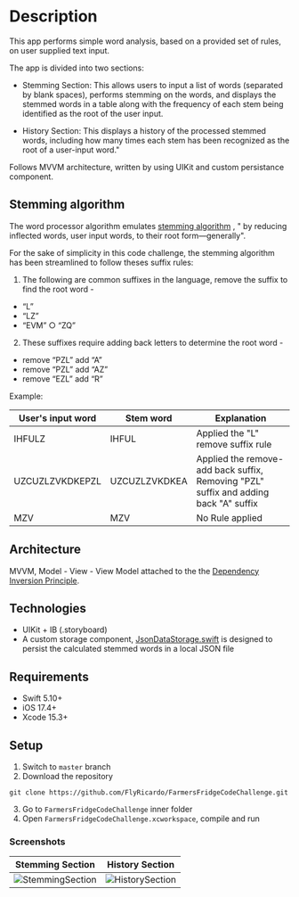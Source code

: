 # Description
 
 This app performs simple word analysis, based on a provided set of rules, on user supplied text input. 

The app is divided into two sections:

+ Stemming Section: This allows users to input a list of words (separated by blank spaces), performs stemming on the words, and displays the stemmed words in a table along with the frequency of each stem being identified as the root of the user input.

+ History Section: This displays a history of the processed stemmed words, including how many times each stem has been recognized as the root of a user-input word."

 
 Follows MVVM architecture, written by using UIKit and custom persistance component. 

 ## Stemming algorithm

 The word processor algorithm emulates [stemming algorithm](https://en.wikipedia.org/wiki/Stemming#:~:text=Stemming%20algorithms%20attempt%20to%20minimize,universe%22%20to%20%22univers%22) , " by reducing inflected words, user input words, to their root form—generally". 
 
For the sake of simplicity in this code challenge, the stemming algorithm has been streamlined to follow theses suffix rules: 


 1. The following are common suffixes in the language, remove the suffix to find the root word -
 + “L”
 + “LZ”
 + “EVM” ○ “ZQ”

 2. These suffixes require adding back letters to determine the root word -
 + remove “PZL” add “A”
 + remove “PZL” add “AZ”
 + remove “EZL” add “R”

 Example: 

| User's input word  | Stem word               | Explanation                                                                   |
| -------------------|-------------------------|-------------------------------------------------------------------------------|
| IHFULZ      		 | IHFUL       			   | Applied the "L" remove suffix rule                                            |
| UZCUZLZVKDKEPZL    | UZCUZLZVKDKEA           | Applied the remove-add back suffix, Removing "PZL" suffix and adding back "A" suffix |
| MZV                | MZV                     | No Rule applied                                                               |

  ## Architecture

  MVVM,  Model - View - View Model attached to the the [Dependency Inversion Principle](https://en.wikipedia.org/wiki/Dependency_inversion_principle).

 ## Technologies
 + UIKit + IB (.storyboard)
 + A custom storage component, [JsonDataStorage.swift](https://github.com/FlyRicardo/FarmersFridgeCodeChallenge/blob/master/FarmersFridgeCodeChallenge/Storage/JsonDataStorage.swift) is designed to persist the calculated stemmed words in a local JSON file

 ## Requirements

- Swift 5.10+
- iOS 17.4+
- Xcode 15.3+

 ## Setup

1. Switch to `master` branch 
2. Download the repository 
```
git clone https://github.com/FlyRicardo/FarmersFridgeCodeChallenge.git
```
3. Go to `FarmersFridgeCodeChallenge` inner folder
4. Open `FarmersFridgeCodeChallenge.xcworkspace`, compile and run


 ### Screenshots

| Stemming Section   | History Section |
| ------------------ | --------------- |
|![StemmingSection](https://github.com/FlyRicardo/FarmersFridgeCodeChallenge/assets/7501209/bd091812-f8a9-49a0-b64c-3883e6edf965) |![HistorySection](https://github.com/FlyRicardo/FarmersFridgeCodeChallenge/assets/7501209/e6de717e-0b8b-4ac2-9daa-137e020814dc)|
